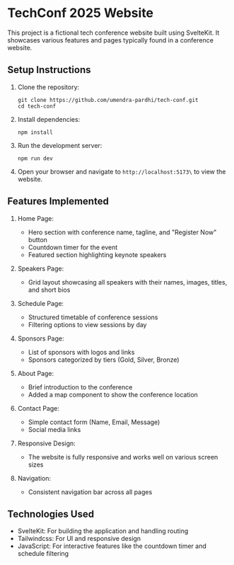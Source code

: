 # TechConf 2025 Website

This project is a fictional tech conference website built using SvelteKit. It showcases various features and pages typically found in a conference website.

## Setup Instructions

1. Clone the repository:
   ```
   git clone https://github.com/umendra-pardhi/tech-conf.git
   cd tech-conf
   ```

2. Install dependencies:
   ```
   npm install
   ```

3. Run the development server:
   ```
   npm run dev
   ```

4. Open your browser and navigate to `http://localhost:5173\` to view the website.

## Features Implemented

1. Home Page:
   - Hero section with conference name, tagline, and "Register Now" button
   - Countdown timer for the event
   - Featured section highlighting keynote speakers

2. Speakers Page:
   - Grid layout showcasing all speakers with their names, images, titles, and short bios

3. Schedule Page:
   - Structured timetable of conference sessions
   - Filtering options to view sessions by day

4. Sponsors Page:
   - List of sponsors with logos and links
   - Sponsors categorized by tiers (Gold, Silver, Bronze)

5. About Page:
   - Brief introduction to the conference
   - Added a map component to show the conference location

6. Contact Page:
   - Simple contact form (Name, Email, Message)
   - Social media links

7. Responsive Design:
   - The website is fully responsive and works well on various screen sizes

8. Navigation:
   - Consistent navigation bar across all pages

## Technologies Used

- SvelteKit: For building the application and handling routing
- Tailwindcss: For UI and responsive design
- JavaScript: For interactive features like the countdown timer and schedule filtering

